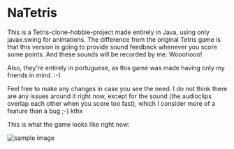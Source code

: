 NaTetris
========

This is a Tetris-clone-hobbie-project made entirely in Java, using only javax.swing for animations. The difference from the original Tetris game is that this version is going to provide sound feedback whenever you score some points. And these sounds will be recorded by me. Wooohooo!

Also, they're entirely in portuguese, as this game was made having only my friends in mind. :-)

Feel free to make any changes in case you see the need. I do not think there are any issues around it right now, except for the sound (the audioclips overlap each other when you score too fast), which I consider more of a feature than a bug ;-) kthx

This is what the game looks like right now:

![sample image](https://raw.githubusercontent.com/Streppel/NaTetris/master/img/Selection_055.png)
